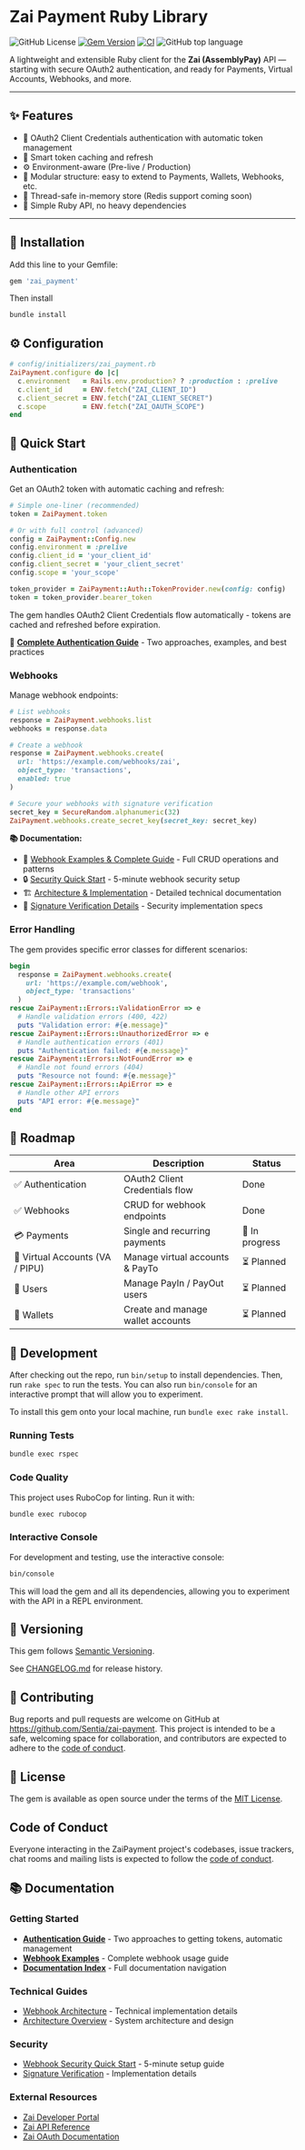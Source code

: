 # Zai Payment Ruby Library
![GitHub License](https://img.shields.io/github/license/Sentia/zai-payment)
[![Gem Version](https://badge.fury.io/rb/zai_payment.svg)](https://badge.fury.io/rb/zai_payment)
[![CI](https://github.com/Sentia/zai-payment/actions/workflows/ci.yml/badge.svg)](https://github.com/Sentia/zai-payment/actions/workflows/ci.yml)
![GitHub top language](https://img.shields.io/github/languages/top/Sentia/zai-payment)


A lightweight and extensible Ruby client for the **Zai (AssemblyPay)** API — starting with secure OAuth2 authentication, and ready for Payments, Virtual Accounts, Webhooks, and more.

---

## ✨ Features

- 🔐 OAuth2 Client Credentials authentication with automatic token management  
- 🧠 Smart token caching and refresh  
- ⚙️ Environment-aware (Pre-live / Production)  
- 🧱 Modular structure: easy to extend to Payments, Wallets, Webhooks, etc.  
- 🧩 Thread-safe in-memory store (Redis support coming soon)  
- 🧰 Simple Ruby API, no heavy dependencies  

---

## 🧭 Installation

Add this line to your Gemfile:

```ruby
gem 'zai_payment'
```

Then install

```bash
bundle install
```

## ⚙️ Configuration

```ruby
# config/initializers/zai_payment.rb
ZaiPayment.configure do |c|
  c.environment   = Rails.env.production? ? :production : :prelive
  c.client_id     = ENV.fetch("ZAI_CLIENT_ID")
  c.client_secret = ENV.fetch("ZAI_CLIENT_SECRET")
  c.scope         = ENV.fetch("ZAI_OAUTH_SCOPE")
end
```

## 🚀 Quick Start

### Authentication

Get an OAuth2 token with automatic caching and refresh:

```ruby
# Simple one-liner (recommended)
token = ZaiPayment.token

# Or with full control (advanced)
config = ZaiPayment::Config.new
config.environment = :prelive
config.client_id = 'your_client_id'
config.client_secret = 'your_client_secret'
config.scope = 'your_scope'

token_provider = ZaiPayment::Auth::TokenProvider.new(config: config)
token = token_provider.bearer_token
```

The gem handles OAuth2 Client Credentials flow automatically - tokens are cached and refreshed before expiration.

📖 **[Complete Authentication Guide](docs/AUTHENTICATION.md)** - Two approaches, examples, and best practices

### Webhooks

Manage webhook endpoints:

```ruby
# List webhooks
response = ZaiPayment.webhooks.list
webhooks = response.data

# Create a webhook
response = ZaiPayment.webhooks.create(
  url: 'https://example.com/webhooks/zai',
  object_type: 'transactions',
  enabled: true
)

# Secure your webhooks with signature verification
secret_key = SecureRandom.alphanumeric(32)
ZaiPayment.webhooks.create_secret_key(secret_key: secret_key)
```

**📚 Documentation:**
- 📖 [Webhook Examples & Complete Guide](examples/webhooks.md) - Full CRUD operations and patterns
- 🔒 [Security Quick Start](docs/WEBHOOK_SECURITY_QUICKSTART.md) - 5-minute webhook security setup
- 🏗️ [Architecture & Implementation](docs/WEBHOOKS.md) - Detailed technical documentation
- 🔐 [Signature Verification Details](docs/WEBHOOK_SIGNATURE.md) - Security implementation specs

### Error Handling

The gem provides specific error classes for different scenarios:

```ruby
begin
  response = ZaiPayment.webhooks.create(
    url: 'https://example.com/webhook',
    object_type: 'transactions'
  )
rescue ZaiPayment::Errors::ValidationError => e
  # Handle validation errors (400, 422)
  puts "Validation error: #{e.message}"
rescue ZaiPayment::Errors::UnauthorizedError => e
  # Handle authentication errors (401)
  puts "Authentication failed: #{e.message}"
rescue ZaiPayment::Errors::NotFoundError => e
  # Handle not found errors (404)
  puts "Resource not found: #{e.message}"
rescue ZaiPayment::Errors::ApiError => e
  # Handle other API errors
  puts "API error: #{e.message}"
end
```

## 🧩 Roadmap

| Area                            | Description                       | Status         |
| ------------------------------- | --------------------------------- | -------------- |
| ✅ Authentication                | OAuth2 Client Credentials flow    | Done           |
| ✅ Webhooks                     | CRUD for webhook endpoints        | Done           |
| 💳 Payments                     | Single and recurring payments     | 🚧 In progress |
| 🏦 Virtual Accounts (VA / PIPU) | Manage virtual accounts & PayTo   | ⏳ Planned      |
| 👤 Users                        | Manage PayIn / PayOut users       | ⏳ Planned      |
| 💼 Wallets                      | Create and manage wallet accounts | ⏳ Planned      |

## 🧪 Development

After checking out the repo, run `bin/setup` to install dependencies. Then, run `rake spec` to run the tests. You can also run `bin/console` for an interactive prompt that will allow you to experiment.

To install this gem onto your local machine, run `bundle exec rake install`.

### Running Tests

```bash
bundle exec rspec
```

### Code Quality

This project uses RuboCop for linting. Run it with:

```bash
bundle exec rubocop
```

### Interactive Console

For development and testing, use the interactive console:

```bash
bin/console
```

This will load the gem and all its dependencies, allowing you to experiment with the API in a REPL environment.

## 🧾 Versioning
This gem follows [Semantic Versioning](https://semver.org).

See [CHANGELOG.md](./CHANGELOG.md) for release history.


## 🤝 Contributing

Bug reports and pull requests are welcome on GitHub at https://github.com/Sentia/zai-payment. This project is intended to be a safe, welcoming space for collaboration, and contributors are expected to adhere to the [code of conduct](https://github.com/Sentia/zai-payment/blob/main/CODE_OF_CONDUCT.md).

## 🪪 License

The gem is available as open source under the terms of the [MIT License](https://opensource.org/licenses/MIT).

## Code of Conduct

Everyone interacting in the ZaiPayment project's codebases, issue trackers, chat rooms and mailing lists is expected to follow the [code of conduct](https://github.com/Sentia/zai-payment/blob/main/CODE_OF_CONDUCT.md).

## 📚 Documentation

### Getting Started
- [**Authentication Guide**](docs/AUTHENTICATION.md) - Two approaches to getting tokens, automatic management
- [**Webhook Examples**](examples/webhooks.md) - Complete webhook usage guide
- [**Documentation Index**](docs/README.md) - Full documentation navigation

### Technical Guides
- [Webhook Architecture](docs/WEBHOOKS.md) - Technical implementation details
- [Architecture Overview](docs/ARCHITECTURE.md) - System architecture and design

### Security
- [Webhook Security Quick Start](docs/WEBHOOK_SECURITY_QUICKSTART.md) - 5-minute setup guide
- [Signature Verification](docs/WEBHOOK_SIGNATURE.md) - Implementation details

### External Resources
- [Zai Developer Portal](https://developer.hellozai.com/)
- [Zai API Reference](https://developer.hellozai.com/reference)
- [Zai OAuth Documentation](https://developer.hellozai.com/docs/introduction)
